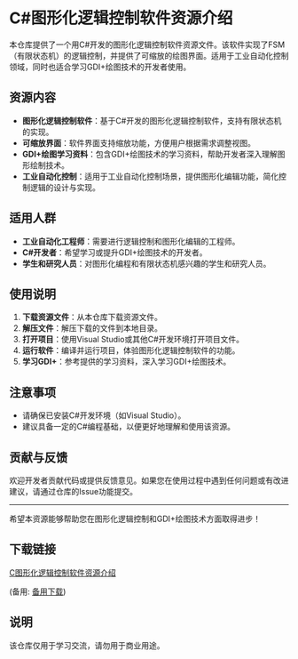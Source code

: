 # C#图形化逻辑控制软件资源介绍

本仓库提供了一个用C#开发的图形化逻辑控制软件资源文件。该软件实现了FSM（有限状态机）的逻辑控制，并提供了可缩放的绘图界面。适用于工业自动化控制领域，同时也适合学习GDI+绘图技术的开发者使用。

## 资源内容

- **图形化逻辑控制软件**：基于C#开发的图形化逻辑控制软件，支持有限状态机的实现。
- **可缩放界面**：软件界面支持缩放功能，方便用户根据需求调整视图。
- **GDI+绘图学习资料**：包含GDI+绘图技术的学习资料，帮助开发者深入理解图形绘制技术。
- **工业自动化控制**：适用于工业自动化控制场景，提供图形化编辑功能，简化控制逻辑的设计与实现。

## 适用人群

- **工业自动化工程师**：需要进行逻辑控制和图形化编辑的工程师。
- **C#开发者**：希望学习或提升GDI+绘图技术的开发者。
- **学生和研究人员**：对图形化编程和有限状态机感兴趣的学生和研究人员。

## 使用说明

1. **下载资源文件**：从本仓库下载资源文件。
2. **解压文件**：解压下载的文件到本地目录。
3. **打开项目**：使用Visual Studio或其他C#开发环境打开项目文件。
4. **运行软件**：编译并运行项目，体验图形化逻辑控制软件的功能。
5. **学习GDI+**：参考提供的学习资料，深入学习GDI+绘图技术。

## 注意事项

- 请确保已安装C#开发环境（如Visual Studio）。
- 建议具备一定的C#编程基础，以便更好地理解和使用该资源。

## 贡献与反馈

欢迎开发者贡献代码或提供反馈意见。如果您在使用过程中遇到任何问题或有改进建议，请通过仓库的Issue功能提交。

---

希望本资源能够帮助您在图形化逻辑控制和GDI+绘图技术方面取得进步！

## 下载链接
[C图形化逻辑控制软件资源介绍](https://pan.quark.cn/s/3052954c3618) 

(备用: [备用下载](https://pan.baidu.com/s/1MWTww0ZdHVwVAXtjZUNFRg?pwd=1234))

## 说明

该仓库仅用于学习交流，请勿用于商业用途。
